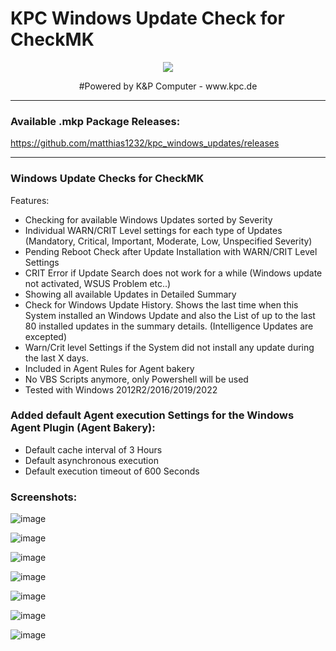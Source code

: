 # KPC Windows Update Check for CheckMK
<p align="center"><img src="https://user-images.githubusercontent.com/5358267/235710289-c05aa5bb-3394-4c94-8ce0-1f0ef5382d00.png"></p>
<p align="center">#Powered by K&P Computer - www.kpc.de</o>

----------------------

### Available .mkp Package Releases: ###

https://github.com/matthias1232/kpc_windows_updates/releases


----------------------

### Windows Update Checks for CheckMK ###
 
Features:
- Checking for available Windows Updates sorted by Severity
- Individual WARN/CRIT Level settings for each type of Updates (Mandatory, Critical, Important, Moderate, Low, Unspecified Severity)
- Pending Reboot Check after Update Installation with WARN/CRIT Level Settings
- CRIT Error if Update Search does not work for a while (Windows update not activated, WSUS Problem etc..)
- Showing all available Updates in Detailed Summary
- Check for Windows Update History. Shows the last time when this System installed an Windows Update and also the List of up to the last 80 installed updates in the summary details. (Intelligence Updates are excepted)
- Warn/Crit level Settings if the System did not install any update during the last X days.
- Included in Agent Rules for Agent bakery
- No VBS Scripts anymore, only Powershell will be used
- Tested with Windows 2012R2/2016/2019/2022





### Added default Agent execution Settings for the Windows Agent Plugin (Agent Bakery): ###
- Default cache interval of 3 Hours
- Default asynchronous execution
- Default execution timeout of 600 Seconds

### Screenshots: ###
![image](https://github.com/matthias1232/kpc_windows_updates/assets/5358267/5449b5a2-e922-4119-9cd0-b6750c4e63f6)

![image](https://github.com/matthias1232/kpc_windows_updates/assets/5358267/653887ce-c538-47f2-a3e8-61ba2479311d)

![image](https://github.com/matthias1232/kpc_windows_updates/assets/5358267/87e17756-65ab-42c3-8a55-2b8b1bad6e07)

![image](https://github.com/matthias1232/kpc_windows_updates/assets/5358267/fba740aa-c991-482c-a2e6-40239b28d9ff)

![image](https://github.com/matthias1232/kpc_windows_updates/assets/5358267/710a6994-1470-4e76-93fb-4f514d611bdb)

![image](https://github.com/matthias1232/kpc_windows_updates/assets/5358267/4cefbcb2-cbbb-4708-ac9d-6c40481794c0)

![image](https://github.com/matthias1232/kpc_windows_updates/assets/5358267/8bccc33c-a0dc-48be-a43e-0ed66a04c71c)



